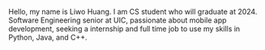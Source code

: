 Hello, my name is Liwo Huang. I am CS student who will graduate at 2024.
Software Engineering senior at UIC, passionate about mobile app development, seeking a internship and full time job to use my skills in Python, Java, and C++.
